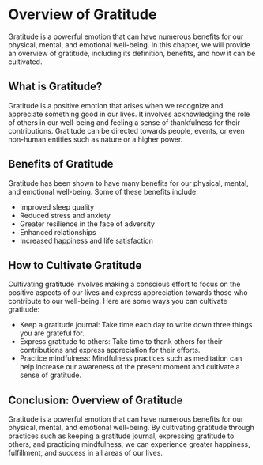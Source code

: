 Overview of Gratitude
====================================================

Gratitude is a powerful emotion that can have numerous benefits for our physical, mental, and emotional well-being. In this chapter, we will provide an overview of gratitude, including its definition, benefits, and how it can be cultivated.

What is Gratitude?
------------------

Gratitude is a positive emotion that arises when we recognize and appreciate something good in our lives. It involves acknowledging the role of others in our well-being and feeling a sense of thankfulness for their contributions. Gratitude can be directed towards people, events, or even non-human entities such as nature or a higher power.

Benefits of Gratitude
---------------------

Gratitude has been shown to have many benefits for our physical, mental, and emotional well-being. Some of these benefits include:

* Improved sleep quality
* Reduced stress and anxiety
* Greater resilience in the face of adversity
* Enhanced relationships
* Increased happiness and life satisfaction

How to Cultivate Gratitude
--------------------------

Cultivating gratitude involves making a conscious effort to focus on the positive aspects of our lives and express appreciation towards those who contribute to our well-being. Here are some ways you can cultivate gratitude:

* Keep a gratitude journal: Take time each day to write down three things you are grateful for.
* Express gratitude to others: Take time to thank others for their contributions and express appreciation for their efforts.
* Practice mindfulness: Mindfulness practices such as meditation can help increase our awareness of the present moment and cultivate a sense of gratitude.

Conclusion: Overview of Gratitude
---------------------------------

Gratitude is a powerful emotion that can have numerous benefits for our physical, mental, and emotional well-being. By cultivating gratitude through practices such as keeping a gratitude journal, expressing gratitude to others, and practicing mindfulness, we can experience greater happiness, fulfillment, and success in all areas of our lives.
